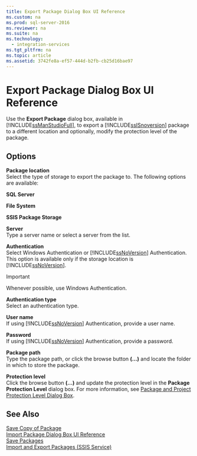 ```yaml
---
title: Export Package Dialog Box UI Reference
ms.custom: na
ms.prod: sql-server-2016
ms.reviewer: na
ms.suite: na
ms.technology: 
  - integration-services
ms.tgt_pltfrm: na
ms.topic: article
ms.assetid: 3742fe8a-ef57-444d-b2fb-cb25d16bae97
---
```

# Export Package Dialog Box UI Reference
  Use the **Export Package** dialog box, available in [!INCLUDE[ssManStudioFull](../../Topics/TopicNameContainA/includes/ssManStudioFull_md.md)], to export a [!INCLUDE[ssISnoversion](../../Topics/TopicNameContainA/includes/ssISnoversion_md.md)] package to a different location and optionally, modify the protection level of the package.  
  
## Options  
 **Package location**  
 Select the type of storage to export the package to. The following options are available:  
  
 **SQL Server**  
  
 **File System**  
  
 **SSIS Package Storage**  
  
 **Server**  
 Type a server name or select a server from the list.  
  
 **Authentication**  
 Select Windows Authentication or [!INCLUDE[ssNoVersion](../../Topics/TopicNameContainA/includes/ssNoVersion_md.md)] Authentication. This option is available only if the storage location is [!INCLUDE[ssNoVersion](../../Topics/TopicNameContainA/includes/ssNoVersion_md.md)].  
  
> [!IMPORTANT]  
>  Whenever possible, use Windows Authentication.  
  
 **Authentication type**  
 Select an authentication type.  
  
 **User name**  
 If using [!INCLUDE[ssNoVersion](../../Topics/TopicNameContainA/includes/ssNoVersion_md.md)] Authentication, provide a user name.  
  
 **Password**  
 If using [!INCLUDE[ssNoVersion](../../Topics/TopicNameContainA/includes/ssNoVersion_md.md)] Authentication, provide a password.  
  
 **Package path**  
 Type the package path, or click the browse button **(…)** and locate the folder in which to store the package.  
  
 **Protection level**  
 Click the browse button **(…)** and update the protection level in the **Package Protection Level** dialog box. For more information, see [Package and Project Protection Level Dialog Box](../../Topics/TopicNameNotContainA/Package-and-Project-Protection-Level-Dialog-Box.md).  
  
## See Also  
 [Save Copy of Package](../../Topics/TopicNameNotContainA/Save-Copy-of-Package.md)   
 [Import Package Dialog Box UI Reference](../../Topics/TopicNameNotContainA/Import-Package-Dialog-Box-UI-Reference.md)   
 [Save Packages](../../Topics/TopicNameNotContainA/Save-Packages.md)   
 [Import and Export Packages &#40;SSIS Service&#41;](../../Topics/TopicNameNotContainA/Import-and-Export-Packages--SSIS-Service-.md)  
  
  